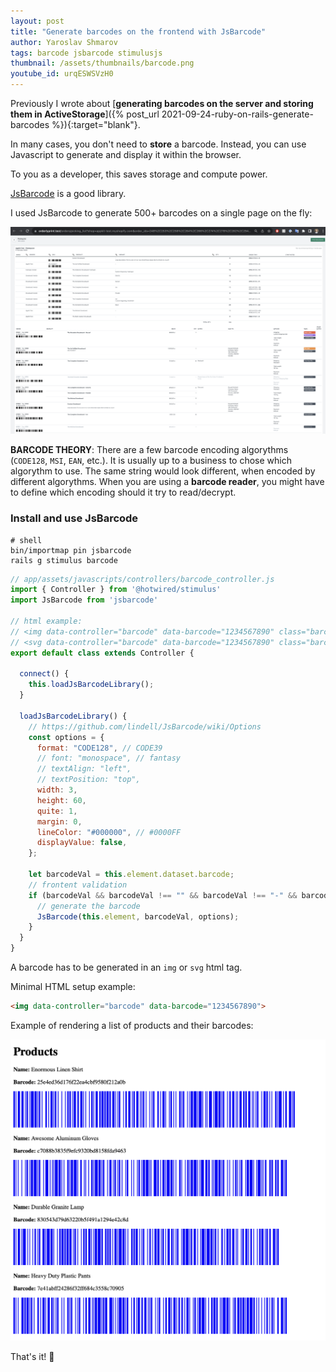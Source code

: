 ```yaml
---
layout: post
title: "Generate barcodes on the frontend with JsBarcode"
author: Yaroslav Shmarov
tags: barcode jsbarcode stimulusjs
thumbnail: /assets/thumbnails/barcode.png
youtube_id: urqESWSVzH0
---
```


Previously I wrote about [**generating barcodes on the server and storing them in ActiveStorage**]({% post_url 2021-09-24-ruby-on-rails-generate-barcodes %}){:target="blank"}.

In many cases, you don't need to **store** a barcode. Instead, you can use Javascript to generate and display it within the browser.

To you as a developer, this saves storage and compute power.

[JsBarcode](https://github.com/lindell/JsBarcode) is a good library.

I used JsBarcode to generate 500+ barcodes on a single page on the fly:

![orderlyprint barcodes example](/assets/images/orderlyprint-barcodes.png)

**BARCODE THEORY**: There are a few barcode encoding algorythms (`CODE128`, `MSI`, `EAN`, etc.). It is usually up to a business to chose which algorythm to use. The same string would look different, when encoded by different algorythms. When you are using a **barcode reader**, you might have to define which encoding should it try to read/decrypt.

### Install and use JsBarcode

```shell
# shell
bin/importmap pin jsbarcode
rails g stimulus barcode
```

```js
// app/assets/javascripts/controllers/barcode_controller.js
import { Controller } from '@hotwired/stimulus'
import JsBarcode from 'jsbarcode'

// html example:
// <img data-controller="barcode" data-barcode="1234567890" class="barcode">foo</img>
// <svg data-controller="barcode" data-barcode="1234567890" class="barcode">bar</svg>
export default class extends Controller {

  connect() {
    this.loadJsBarcodeLibrary();
  }

  loadJsBarcodeLibrary() {
    // https://github.com/lindell/JsBarcode/wiki/Options
    const options = {
      format: "CODE128", // CODE39
      // font: "monospace", // fantasy
      // textAlign: "left",
      // textPosition: "top",
      width: 3,
      height: 60,
      quite: 1,
      margin: 0,
      lineColor: "#000000", // #0000FF
      displayValue: false,
    };

    let barcodeVal = this.element.dataset.barcode;
    // frontent validation
    if (barcodeVal && barcodeVal !== "" && barcodeVal !== "-" && barcodeVal !== "undefined") {
      // generate the barcode
      JsBarcode(this.element, barcodeVal, options);
    }
  }
}
```

A barcode has to be generated in an `img` or `svg` html tag. 

Minimal HTML setup example:

```html
<img data-controller="barcode" data-barcode="1234567890">
```

Example of rendering a list of products and their barcodes:

![Barcodes generated with JsBarcode](/assets/images/jsbarcodes-example.png)

That's it! 🤠
